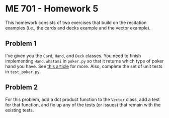 # ME 701 - Homework 5

This homework consists of two exercises that build on the recitation examples
(i.e., the cards and decks example and the vector example).

## Problem 1

I've given you the `Card`, `Hand`, and `Deck` classes.  You need to
finish implementing `Hand.whatami` in `poker.py` so that it returns which type of
poker hand you have.  See [this article](https://en.wikipedia.org/wiki/List_of_poker_hands)
for more.  Also, complete the set of unit tests in `test_poker.py`.


## Problem 2

For this problem, add a dot product function to the `Vector` class, add a test
for that function, and fix up any of the tests (or issues) that remain with
the existing tests.
